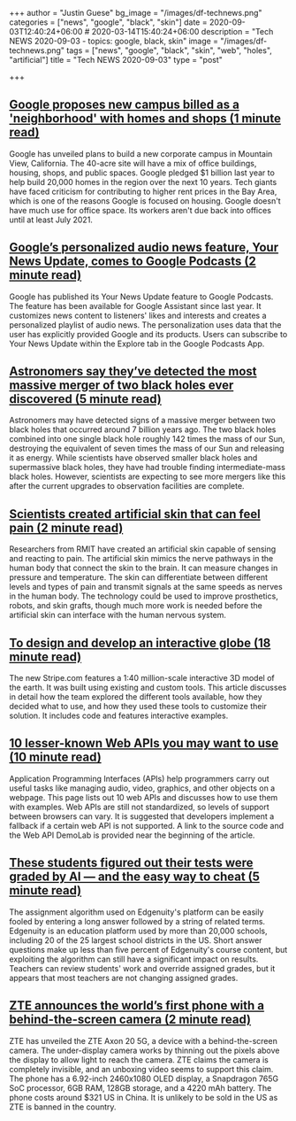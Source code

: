 +++
author = "Justin Guese"
bg_image = "/images/df-technews.png"
categories = ["news", "google", "black", "skin"]
date = 2020-09-03T12:40:24+06:00 # 2020-03-14T15:40:24+06:00
description = "Tech NEWS 2020-09-03 - topics: google, black, skin"
image = "/images/df-technews.png"
tags = ["news", "google", "black", "skin", "web", "holes", "artificial"]
title = "Tech NEWS 2020-09-03"
type = "post"

+++

## [Google proposes new campus billed as a 'neighborhood' with homes and shops (1 minute read)](https://www.cnet.com/news/google-proposes-campus-billed-as-a-new-neighborhood-in-mountain-view//1/0100017453700152-42631b68-b58b-442d-a6d1-02f73d08fdee-000000/xPzUfxfPWn0Cih-hMoYvGJ2-v4FysxtOw0VzQLIls4c=157)

Google has unveiled plans to build a new corporate campus in Mountain View, California. The 40-acre site will have a mix of office buildings, housing, shops, and public spaces. Google pledged $1 billion last year to help build 20,000 homes in the region over the next 10 years. Tech giants have faced criticism for contributing to higher rent prices in the Bay Area, which is one of the reasons Google is focused on housing. Google doesn't have much use for office space. Its workers aren't due back into offices until at least July 2021.

## [Google’s personalized audio news feature, Your News Update, comes to Google Podcasts (2 minute read)](https://techcrunch.com/2020/09/02/googles-personalized-audio-news-feature-your-news-update-comes-to-google-podcasts//1/0100017453700152-42631b68-b58b-442d-a6d1-02f73d08fdee-000000/_xONAVqS3g-3UV1RuUTT-1LrpqgvJSggmVZyJ7RBxBE=157)

Google has published its Your News Update feature to Google Podcasts. The feature has been available for Google Assistant since last year. It customizes news content to listeners' likes and interests and creates a personalized playlist of audio news. The personalization uses data that the user has explicitly provided Google and its products. Users can subscribe to Your News Update within the Explore tab in the Google Podcasts App.

## [Astronomers say they’ve detected the most massive merger of two black holes ever discovered (5 minute read)](https://www.theverge.com/2020/9/2/21417412/ligo-virgo-gravitational-waves-black-hole-merger-intermediate-mass/1/0100017453700152-42631b68-b58b-442d-a6d1-02f73d08fdee-000000/zHuiZPzsmM8WOP2cWeRGINbKWIJFrDogfW4fzMQP4fI=157)

Astronomers may have detected signs of a massive merger between two black holes that occurred around 7 billion years ago. The two black holes combined into one single black hole roughly 142 times the mass of our Sun, destroying the equivalent of seven times the mass of our Sun and releasing it as energy. While scientists have observed smaller black holes and supermassive black holes, they have had trouble finding intermediate-mass black holes. However, scientists are expecting to see more mergers like this after the current upgrades to observation facilities are complete.

## [Scientists created artificial skin that can feel pain (2 minute read)](https://www.theburnin.com/technology/scientists-create-artificial-skin-can-feel-pain-pressure-temperature-smart-prosthetics-2020-09-02//1/0100017453700152-42631b68-b58b-442d-a6d1-02f73d08fdee-000000/fJnekVM1_yefFKgU4rQbJWWW6e1nyTha066pD1ElAEM=157)

Researchers from RMIT have created an artificial skin capable of sensing and reacting to pain. The artificial skin mimics the nerve pathways in the human body that connect the skin to the brain. It can measure changes in pressure and temperature. The skin can differentiate between different levels and types of pain and transmit signals at the same speeds as nerves in the human body. The technology could be used to improve prosthetics, robots, and skin grafts, though much more work is needed before the artificial skin can interface with the human nervous system.

## [To design and develop an interactive globe (18 minute read)](https://stripe.com/blog/globe/1/0100017453700152-42631b68-b58b-442d-a6d1-02f73d08fdee-000000/LICFObLd3p_FU_8fVULCf0vNtbDUP5bzfRYU3Hta4KE=157)

The new Stripe.com features a 1:40 million-scale interactive 3D model of the earth. It was built using existing and custom tools. This article discusses in detail how the team explored the different tools available, how they decided what to use, and how they used these tools to customize their solution. It includes code and features interactive examples.

## [10 lesser-known Web APIs you may want to use (10 minute read)](https://blog.greenroots.info/10-lesser-known-web-apis-you-may-want-to-use-ckejv75cr012y70s158n85yhn/1/0100017453700152-42631b68-b58b-442d-a6d1-02f73d08fdee-000000/1ZcrEM8qyymMl4TfDuzckNKKeDMIZN_Wc7WT9-bOovw=157)

Application Programming Interfaces (APIs) help programmers carry out useful tasks like managing audio, video, graphics, and other objects on a webpage. This page lists out 10 web APIs and discusses how to use them with examples. Web APIs are still not standardized, so levels of support between browsers can vary. It is suggested that developers implement a fallback if a certain web API is not supported. A link to the source code and the Web API DemoLab is provided near the beginning of the article.

## [These students figured out their tests were graded by AI — and the easy way to cheat (5 minute read)](https://www.theverge.com/2020/9/2/21419012/edgenuity-online-class-ai-grading-keyword-mashing-students-school-cheating-algorithm-glitch/1/0100017453700152-42631b68-b58b-442d-a6d1-02f73d08fdee-000000/iEEpu8jQkO1tRmBL0vUVrWovm2DpYzY--l7U-QBMymE=157)

The assignment algorithm used on Edgenuity's platform can be easily fooled by entering a long answer followed by a string of related terms. Edgenuity is an education platform used by more than 20,000 schools, including 20 of the 25 largest school districts in the US. Short answer questions make up less than five percent of Edgenuity's course content, but exploiting the algorithm can still have a significant impact on results. Teachers can review students' work and override assigned grades, but it appears that most teachers are not changing assigned grades.

## [ZTE announces the world’s first phone with a behind-the-screen camera (2 minute read)](https://arstechnica.com/gadgets/2020/09/zte-announces-the-worlds-first-phone-with-a-behind-the-screen-camera//1/0100017453700152-42631b68-b58b-442d-a6d1-02f73d08fdee-000000/JlJeeimYJSNR4mdKCuzqwGx4KSCkHEtKPi9mnxMv-b8=157)

ZTE has unveiled the ZTE Axon 20 5G, a device with a behind-the-screen camera. The under-display camera works by thinning out the pixels above the display to allow light to reach the camera. ZTE claims the camera is completely invisible, and an unboxing video seems to support this claim. The phone has a 6.92-inch 2460x1080 OLED display, a Snapdragon 765G SoC processor, 6GB RAM, 128GB storage, and a 4220 mAh battery. The phone costs around $321 US in China. It is unlikely to be sold in the US as ZTE is banned in the country.

